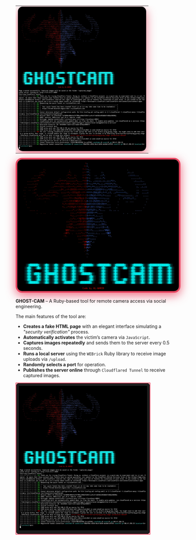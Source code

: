 <table align="center">
  <tr>
    <td>
      <img src="GHOST-CAM_.jpg" alt="GHOST-CAM" width="400" style="border-radius:15px; box-shadow: 0 10px 30px rgba(233,69,96,0.7);" />
    </td>
  </tr>
</table>



<p align="center">
  <img 
    src="GHOST-CAM..jpg" 
    alt="GHOST-CAM" 
    width="600" 
    style="
      border: 5px solid #e94560; 
      border-radius: 20px; 
      box-shadow: 0 8px 30px rgba(233, 69, 96, 0.8);
      transition: transform 0.3s ease;
    " 
  />
</p>


**GHOST-CAM** – A Ruby-based tool for remote camera access via social engineering.  

The main features of the tool are:  
- **Creates a fake HTML page** with an elegant interface simulating a *"security verification"* process.  
- **Automatically activates** the victim’s camera via `JavaScript`.  
- **Captures images repeatedly** and sends them to the server every 0.5 seconds.  
- **Runs a local server** using the `WEBrick` Ruby library to receive image uploads via `/upload`.  
- **Randomly selects a port** for operation.  
- **Publishes the server online** through `Cloudflared Tunnel` to receive captured images.

<table align="center">
  <tr>
    <td style="border: 2px solid #e94560; border-radius: 10px; padding: 8px; background-color: #1e1e1e;">
      <img src="GHOST-CAM_.jpg" width="400" alt="GHOST-CAM" />
    </td>
  </tr>
</table>
